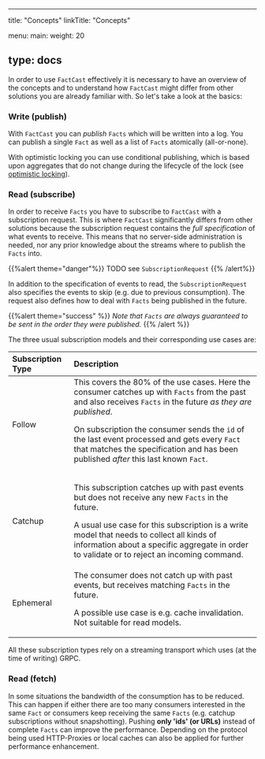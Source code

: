 ---

title: "Concepts"
linkTitle: "Concepts"

menu:
main:
weight: 20

type: docs
----------

In order to use `FactCast` effectively it is necessary to have an overview of the concepts and to understand
how `FactCast` might differ from other solutions you are already familiar with. So let's take a look at the basics:

### Write (publish)

With `FactCast` you can _publish_ `Facts` which will be written into a log. You can publish a single `Fact` as well as a
list of `Facts` atomically (all-or-none).

With optimistic locking you can use conditional publishing, which is based upon aggregates that do not change during the
lifecycle of the lock (see [optimistic locking](/usage/lowlevel/java/optimistic_locking)).

### Read (subscribe)

In order to receive `Facts` you have to subscribe to `FactCast` with a subscription request. This is where `FactCast`
significantly differs from other solutions because the subscription request contains the _full specification_ of what
events to receive. This means that no server-side administration is needed, nor any prior knowledge about the streams
where to publish the `Facts` into.

{{%alert theme="danger"%}} TODO see `SubscriptionRequest` {{% /alert%}}

In addition to the specification of events to read, the `SubscriptionRequest` also specifies the events to skip (e.g.
due to previous consumption). The request also defines how to deal with `Facts` being published in the future.

{{%alert theme="success" %}} _Note that `Facts` are always guaranteed to be sent in the order they were published._ {{%
/alert %}}

The three usual subscription models and their corresponding use cases are:

| Subscription Type | Description                                                                                                                                                                                                                                                                                                                                               |
|:------------------|:----------------------------------------------------------------------------------------------------------------------------------------------------------------------------------------------------------------------------------------------------------------------------------------------------------------------------------------------------------|
| Follow            | This covers the 80% of the use cases. Here the consumer catches up with `Facts` from the past and also receives `Facts` in the future _as they are published_. <p>On subscription the consumer sends the `id` of the last event processed and gets every `Fact` that matches the specification and has been published _after_ this last known `Fact`.</p> |
| Catchup           | <p>This subscription catches up with past events but does not receive any new `Facts` in the future.</p> <p>A usual use case for this subscription is a write model that needs to collect all kinds of information about a specific aggregate in order to validate or to reject an incoming command.</p>                                                  |
| Ephemeral         | The consumer does not catch up with past events, but receives matching `Facts` in the future. <p>A possible use case is e.g. cache invalidation. Not suitable for read models.</p>                                                                                                                                                                        |

All these subscription types rely on a streaming transport which uses (at the time of writing) GRPC.

### Read (fetch)

In some situations the bandwidth of the consumption has to be reduced. This can happen if either there are too many
consumers interested in the same `Fact` or consumers keep receiving the same `Facts` (e.g. catchup subscriptions without
snapshotting). Pushing **only 'ids' (or URLs)** instead of complete `Facts` can improve the performance. Depending on
the protocol being used HTTP-Proxies or local caches can also be applied for further performance enhancement.

